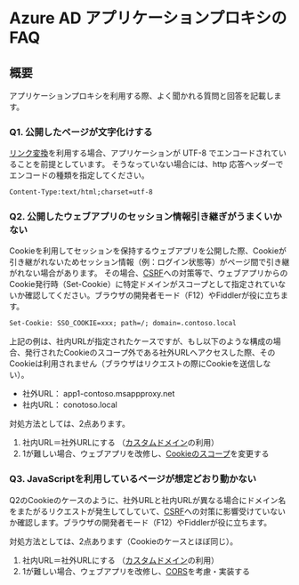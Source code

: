 # Azure AD アプリケーションプロキシのFAQ

## 概要

アプリケーションプロキシを利用する際、よく聞かれる質問と回答を記載します。

### Q1. 公開したページが文字化けする

[リンク変換](https://docs.microsoft.com/ja-jp/azure/active-directory/application-proxy-link-translation
)を利用する場合、アプリケーションが UTF-8 でエンコードされていることを前提としています。 そうなっていない場合には、http 応答ヘッダーでエンコードの種類を指定してください。

``` HTML
Content-Type:text/html;charset=utf-8
```

### Q2. 公開したウェブアプリのセッション情報引き継ぎがうまくいかない

Cookieを利用してセッションを保持するウェブアプリを公開した際、Cookieが引き継がれないためセッション情報（例：ログイン状態等）がページ間で引き継がれない場合があります。
その場合、[CSRF](https://www.ipa.go.jp/security/awareness/vendor/programmingv2/contents/301.html)への対策等で、ウェブアプリからのCookie発行時（Set-Cookie）に特定ドメインがスコープとして指定されていないか確認してください。ブラウザの開発者モード（F12）やFiddlerが役に立ちます。

``` HTML
Set-Cookie: SSO_COOKIE=xxx; path=/; domain=.contoso.local
```

上記の例は、社内URLが指定されたケースですが、もし以下のような構成の場合、発行されたCookieのスコープ外である社外URLへアクセスした際、そのCookieは利用されません（ブラウザはリクエストの際にCookieを送信しない）。

* 社外URL： app1-contoso.msappproxy.net
* 社内URL： conotoso.local

対処方法としては、2点あります。

1. 社内URL＝社外URLにする （[カスタムドメイン](https://docs.microsoft.com/ja-jp/azure/active-directory/active-directory-application-proxy-custom-domains)の利用）
2. 1が難しい場合、ウェブアプリを改修し、[Cookieのスコープ](https://developer.mozilla.org/ja/docs/Web/HTTP/Cookies)を変更する

### Q3. JavaScriptを利用しているページが想定どおり動かない

Q2のCookieのケースのように、社外URLと社内URLが異なる場合にドメイン名をまたがるリクエストが発生してしていて、[CSRF](https://www.ipa.go.jp/security/awareness/vendor/programmingv2/contents/301.html)への対策に影響受けていないか確認します。ブラウザの開発者モード（F12）やFiddlerが役に立ちます。

対処方法としては、2点あります（Cookieのケースとほぼ同じ）。

1. 社内URL＝社外URLにする （[カスタムドメイン](https://docs.microsoft.com/ja-jp/azure/active-directory/active-directory-application-proxy-custom-domains)の利用）
2. 1が難しい場合、ウェブアプリを改修し、[CORS](https://developer.mozilla.org/ja/docs/Web/HTTP/HTTP_access_control)を考慮・実装する
